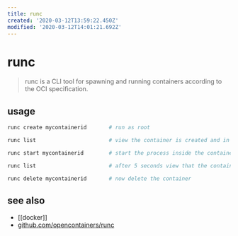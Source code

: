 ```yaml
---
title: runc
created: '2020-03-12T13:59:22.450Z'
modified: '2020-03-12T14:01:21.692Z'
---
```


# runc

> runc is a CLI tool for spawning and running containers according to the OCI specification.

## usage
```sh
runc create mycontainerid       # run as root

runc list                       # view the container is created and in the "created" state

runc start mycontainerid        # start the process inside the container

runc list                       # after 5 seconds view that the container has exited and is now in the stopped state

runc delete mycontainerid       # now delete the container
```

## see also
- [[docker]]
- [github.com/opencontainers/runc](https://github.com/opencontainers/runc)
